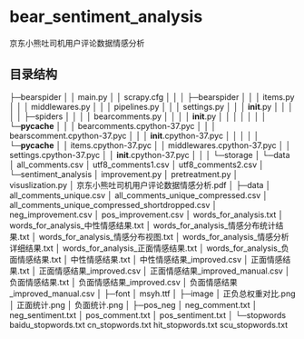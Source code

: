 # bear_sentiment_analysis
京东小熊吐司机用户评论数据情感分析
## 目录结构
├─bearspider
│  │  main.py
│  │  scrapy.cfg
│  │
│  ├─bearspider
│  │  │  items.py
│  │  │  middlewares.py
│  │  │  pipelines.py
│  │  │  settings.py
│  │  │  __init__.py
│  │  │
│  │  ├─spiders
│  │  │  │  bearcomments.py
│  │  │  │  __init__.py
│  │  │  │
│  │  │  └─__pycache__
│  │  │          bearcomments.cpython-37.pyc
│  │  │          bearscomment.cpython-37.pyc
│  │  │          __init__.cpython-37.pyc
│  │  │
│  │  └─__pycache__
│  │          items.cpython-37.pyc
│  │          middlewares.cpython-37.pyc
│  │          settings.cpython-37.pyc
│  │          __init__.cpython-37.pyc
│  │
│  └─storage
│      └─data
│              all_comments.csv
│              utf8_comments1.csv
│              utf8_comments2.csv
│
└─sentiment_analysis
    │  improvement.py
    │  pretreatment.py
    │  visuslization.py
    │  京东小熊吐司机用户评论数据情感分析.pdf
    │
    ├─data
    │      all_comments_unique.csv
    │      all_comments_unique_compressed.csv
    │      all_comments_unique_compressed_shortdropped.csv
    │      neg_improvement.csv
    │      pos_improvement.csv
    │      words_for_analysis.txt
    │      words_for_analysis_中性情感结果.txt
    │      words_for_analysis_情感分布统计结果.txt
    │      words_for_analysis_情感分布视图.txt
    │      words_for_analysis_情感分析详细结果.txt
    │      words_for_analysis_正面情感结果.txt
    │      words_for_analysis_负面情感结果.txt
    │      中性情感结果.txt
    │      中性情感结果_improved.csv
    │      正面情感结果.txt
    │      正面情感结果_improved.csv
    │      正面情感结果_improved_manual.csv
    │      负面情感结果.txt
    │      负面情感结果_improved.csv
    │      负面情感结果_improved_manual.csv
    │
    ├─font
    │      msyh.ttf
    │
    ├─image
    │      正负总权重对比.png
    │      正面统计.png
    │      负面统计.png
    │
    ├─pos_neg
    │      neg_comment.txt
    │      neg_sentiment.txt
    │      pos_comment.txt
    │      pos_sentiment.txt
    │
    └─stopwords
            baidu_stopwords.txt
            cn_stopwords.txt
            hit_stopwords.txt
            scu_stopwords.txt
